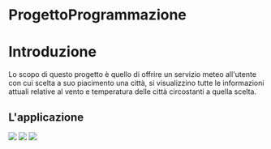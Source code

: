 # ProgettoProgrammazione



# Introduzione

Lo scopo di questo progetto è quello di offrire un servizio meteo all'utente con cui scelta a suo piacimento una città, si visualizzino tutte le informazioni attuali relative al vento e temperatura delle città circostanti a quella scelta.


## L'applicazione


<img src="/Users/luca/Desktop/OOP.jpg">
<img src="diagclassi.jpg">
<img src="diagseq.jpg">
